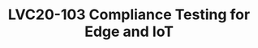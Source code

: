 ---
categories:
- lvc20
description: Arm ServerReady has been instrumental to making Arm servers a consistent
  and reliable platform for OS vendors and end users. By providing testing tools and
  a certification program ServerReady gave hardware vendors the tools they need to
  create products that just work with enterprise OSes.<br><br>In the embedded Linux
  ecosystem, firmware projects are adopting some of the same interfaces that are already
  standard on Arm servers, such as UEFI, Secure Boot, Capsule Update, and TPM. Using
  the same interfaces reduces the engineering required to provision and manage embedded
  devices by leveraging the same tooling and making the platform interface consistent.<br><br>However,
  unlike in the server space with ServerReady, there isn't a compliance test program
  for embedded platforms, which makes it difficult to know how well a given platform
  implements the standard interfaces. In this presentation we'll explore what testing
  is available for embedded platforms and what could be provided as tooling for embedded
  platform compliance.
image: /assets/images/featured-images/lvc20/LVC20-103.png
session_id: LVC20-103
session_room: '[Track 1] IoT/Edge/Embedded'
session_slot:
  end_time: 2020-09-22 12:10
  start_time: 2020-09-22 11:45
session_speakers:
- speaker_bio: Grant is a software architect in Arm ATG
  speaker_company: Arm
  speaker_image: http://avatars.sched.co/c/fe/4472006/avatar.jpg.320x320px.jpg?aaf
  speaker_name: Grant Likely
  speaker_position: Senior Technical Director
  speaker_role: attendee, speaker
session_track: IoT Fog/Gateway/Edge Computing
tag: session
tags: IoT Fog/Gateway/Edge Computing
title: LVC20-103 Compliance Testing for Edge and IoT
---